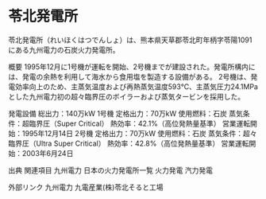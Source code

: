 # 苓北発電所

苓北発電所（れいほくはつでんしょ）は、熊本県天草郡苓北町年柄字苓陽1091にある九州電力の石炭火力発電所。

概要
1995年12月に1号機が運転を開始、2号機までが建設された。発電所構内には、発電の余熱を利用して海水から食用塩を製造する設備がある。
2号機は、発電効率向上のため、主蒸気温度および再熱蒸気温度593℃、主蒸気圧力24.1MPaとした九州電力初の超々臨界圧のボイラーおよび蒸気タービンを採用した。

発電設備
総出力：140万kW
1号機
定格出力：70万kW
使用燃料：石炭
蒸気条件：超臨界圧（Super Critical）
熱効率：42.1%（高位発熱量基準）
営業運転開始：1995年12月14日
2号機
定格出力：70万kW
使用燃料：石炭
蒸気条件：超々臨界圧（Ultra Super Critical）
熱効率：42.8%（高位発熱量基準）
営業運転開始：2003年6月24日

出典
関連項目
九州電力
日本の火力発電所一覧
火力発電
汽力発電

外部リンク
九州電力
九電産業(株)苓北そると工場